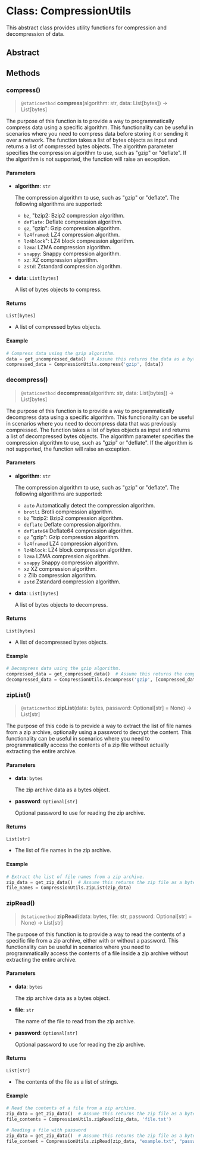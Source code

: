 # Class: CompressionUtils

This abstract class provides utility functions for compression and decompression of data.

## Abstract

## Methods

### compress()

> `@staticmethod` **compress**(algorithm: str, data: List[bytes]) -> List[bytes]

The purpose of this function is to provide a way to programmatically compress data using a specific algorithm.
This functionality can be useful in scenarios where you need to compress data before storing it or sending it over a network.
The function takes a list of bytes objects as input and returns a list of compressed bytes objects.
The algorithm parameter specifies the compression algorithm to use, such as "gzip" or "deflate".
If the algorithm is not supported, the function will raise an exception.

#### Parameters

- **algorithm**: `str`

  The compression algorithm to use, such as "gzip" or "deflate".
  The following algorithms are supported:
  - `bz`, "bzip2: Bzip2 compression algorithm.
  - `deflate`: Deflate compression algorithm.
  - `gz`, "gzip": Gzip compression algorithm.
  - `lz4framed`: LZ4 compression algorithm.
  - `lz4block`": LZ4 block compression algorithm.
  - `lzma`: LZMA compression algorithm.
  - `snappy`: Snappy compression algorithm.
  - `xz`: XZ compression algorithm.
  - `zstd`: Zstandard compression algorithm.

- **data**: `List[bytes]`

  A list of bytes objects to compress.

#### Returns

`List[bytes]`

- A list of compressed bytes objects.

#### Example

```python
# Compress data using the gzip algorithm.
data = get_uncompressed_data()  # Assume this returns the data as a byte array
compressed_data = CompressionUtils.compress('gzip', [data])
```

### decompress()

> `@staticmethod` **decompress**(algorithm: str, data: List[bytes]) -> List[bytes]

The purpose of this function is to provide a way to programmatically decompress data using a specific algorithm.
This functionality can be useful in scenarios where you need to decompress data that was previously compressed.
The function takes a list of bytes objects as input and returns a list of decompressed bytes objects.
The algorithm parameter specifies the compression algorithm to use, such as "gzip" or "deflate".
If the algorithm is not supported, the function will raise an exception.

#### Parameters

- **algorithm**: `str`

  The compression algorithm to use, such as "gzip" or "deflate".
  The following algorithms are supported:
  - `auto` Automatically detect the compression algorithm.
  - `brotli` Brotli compression algorithm.
  - `bz` "bzip2: Bzip2 compression algorithm.
  - `deflate` Deflate compression algorithm.
  - `deflate64` Deflate64 compression algorithm.
  - `gz` "gzip": Gzip compression algorithm.
  - `lz4framed` LZ4 compression algorithm.
  - `lz4block`: LZ4 block compression algorithm.
  - `lzma` LZMA compression algorithm.
  - `snappy` Snappy compression algorithm.
  - `xz` XZ compression algorithm.
  - `z` Zlib compression algorithm.
  - `zstd` Zstandard compression algorithm.

- **data**: `List[bytes]`

  A list of bytes objects to decompress.

#### Returns

`List[bytes]`

- A list of decompressed bytes objects.

#### Example

```python
# Decompress data using the gzip algorithm.
compressed_data = get_compressed_data()  # Assume this returns the compressed data as a byte array
decompressed_data = CompressionUtils.decompress('gzip', [compressed_data])
```

### zipList()

> `@staticmethod` **zipList**(data: bytes, password: Optional[str] = None) -> List[str]

The purpose of this code is to provide a way to extract the list of file names from a zip archive, optionally using a password to decrypt the content.
This functionality can be useful in scenarios where you need to programmatically access the contents of a zip file without actually extracting the entire archive.

#### Parameters

- **data**: `bytes`

  The zip archive data as a bytes object.

- **password**: `Optional[str]`

  Optional password to use for reading the zip archive.

#### Returns

`List[str]`

- The list of file names in the zip archive.

#### Example

```python
# Extract the list of file names from a zip archive.
zip_data = get_zip_data()  # Assume this returns the zip file as a byte array
file_names = CompressionUtils.zipList(zip_data)
```

### zipRead()

> `@staticmethod` **zipRead**(data: bytes, file: str, password: Optional[str] = None) -> List[str]

The purpose of this function is to provide a way to read the contents of a specific file from a zip archive, either with or without a password.
This functionality can be useful in scenarios where you need to programmatically access the contents of a file inside a zip archive without extracting the entire archive.

#### Parameters

- **data**: `bytes`

  The zip archive data as a bytes object.

- **file**: `str`

  The name of the file to read from the zip archive.

- **password**: `Optional[str]`

  Optional password to use for reading the zip archive.

#### Returns

`List[str]`

- The contents of the file as a list of strings.

#### Example

```python
# Read the contents of a file from a zip archive.
zip_data = get_zip_data()  # Assume this returns the zip file as a byte array
file_contents = CompressionUtils.zipRead(zip_data, 'file.txt')
```

```python
# Reading a file with password
zip_data = get_zip_data()  # Assume this returns the zip file as a byte array
file_content = CompressionUtils.zipRead(zip_data, "example.txt", "password123")
```
